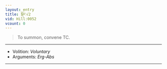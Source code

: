 ```yaml
---
layout: entry
title: སྐོང་√2
vid: Hill:0052
vcount: 0
---
```

> To summon, convene TC\.

---
* Volition: _Voluntary_
* Arguments: _Erg-Abs_

---

